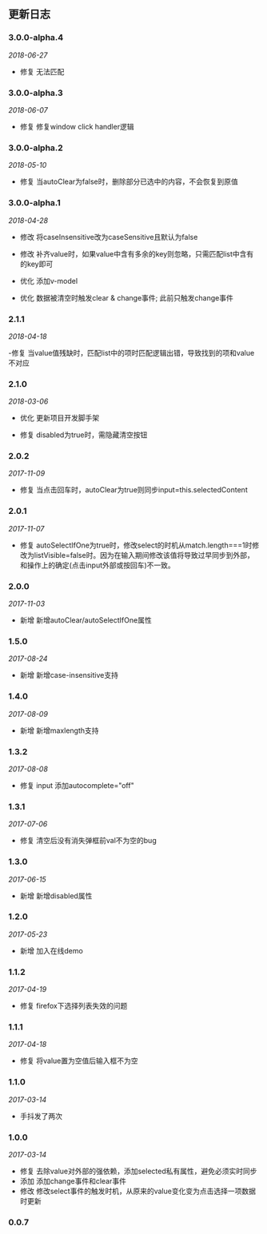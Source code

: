 ## 更新日志

### 3.0.0-alpha.4

*2018-06-27*

- 修复 无法匹配

### 3.0.0-alpha.3

*2018-06-07*

- 修复 修复window click handler逻辑

### 3.0.0-alpha.2

*2018-05-10*

- 修复 当autoClear为false时，删除部分已选中的内容，不会恢复到原值

### 3.0.0-alpha.1

*2018-04-28*

- 修改 将caseInsensitive改为caseSensitive且默认为false

- 修改 补齐value时，如果value中含有多余的key则忽略，只需匹配list中含有的key即可

- 优化 添加v-model

- 优化 数据被清空时触发clear & change事件; 此前只触发change事件

### 2.1.1

*2018-04-18*

-修复 当value值残缺时，匹配list中的项时匹配逻辑出错，导致找到的项和value不对应

### 2.1.0

*2018-03-06*

- 优化 更新项目开发脚手架

- 修复 disabled为true时，需隐藏清空按钮

### 2.0.2

*2017-11-09*

- 修复 当点击回车时，autoClear为true则同步input=this.selectedContent

### 2.0.1

*2017-11-07*

- 修复 autoSelectIfOne为true时，修改select的时机从match.length===1时修改为listVisible=false时。因为在输入期间修改该值将导致过早同步到外部，和操作上的确定(点击input外部或按回车)不一致。

### 2.0.0

*2017-11-03*

- 新增 新增autoClear/autoSelectIfOne属性

### 1.5.0

*2017-08-24*

- 新增 新增case-insensitive支持

### 1.4.0

*2017-08-09*

- 新增 新增maxlength支持

### 1.3.2

*2017-08-08*

- 修复 input 添加autocomplete="off"

### 1.3.1

*2017-07-06*

- 修复 清空后没有消失弹框前val不为空的bug

### 1.3.0

*2017-06-15*

- 新增 新增disabled属性

### 1.2.0

*2017-05-23*

- 新增 加入在线demo

### 1.1.2

*2017-04-19*

- 修复 firefox下选择列表失效的问题

### 1.1.1

*2017-04-18*

- 修复 将value置为空值后输入框不为空

### 1.1.0

*2017-03-14*

- 手抖发了两次

### 1.0.0

*2017-03-14*

- 修复 去除value对外部的强依赖，添加selected私有属性，避免必须实时同步
- 添加 添加change事件和clear事件
- 修改 修改select事件的触发时机，从原来的value变化变为点击选择一项数据时更新

### 0.0.7
